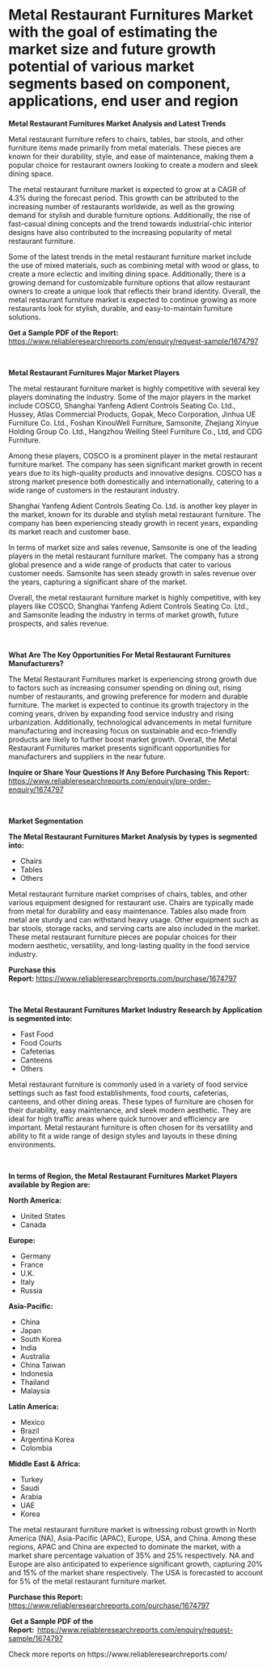 <p><h1>Metal Restaurant Furnitures Market with the goal of estimating the market size and future growth potential of various market segments based on component, applications, end user and region</h1></p><p><strong>Metal Restaurant Furnitures Market Analysis and Latest Trends</strong></p>
<p><p>Metal restaurant furniture refers to chairs, tables, bar stools, and other furniture items made primarily from metal materials. These pieces are known for their durability, style, and ease of maintenance, making them a popular choice for restaurant owners looking to create a modern and sleek dining space.</p><p>The metal restaurant furniture market is expected to grow at a CAGR of 4.3% during the forecast period. This growth can be attributed to the increasing number of restaurants worldwide, as well as the growing demand for stylish and durable furniture options. Additionally, the rise of fast-casual dining concepts and the trend towards industrial-chic interior designs have also contributed to the increasing popularity of metal restaurant furniture.</p><p>Some of the latest trends in the metal restaurant furniture market include the use of mixed materials, such as combining metal with wood or glass, to create a more eclectic and inviting dining space. Additionally, there is a growing demand for customizable furniture options that allow restaurant owners to create a unique look that reflects their brand identity. Overall, the metal restaurant furniture market is expected to continue growing as more restaurants look for stylish, durable, and easy-to-maintain furniture solutions.</p></p>
<p><strong>Get a Sample PDF of the Report:&nbsp;</strong> <a href="https://www.reliableresearchreports.com/enquiry/request-sample/1674797">https://www.reliableresearchreports.com/enquiry/request-sample/1674797</a></p>
<p>&nbsp;</p>
<p><strong>Metal Restaurant Furnitures Major Market Players</strong></p>
<p><p>The metal restaurant furniture market is highly competitive with several key players dominating the industry. Some of the major players in the market include COSCO, Shanghai Yanfeng Adient Controls Seating Co. Ltd., Hussey, Atlas Commercial Products, Gopak, Meco Corporation, Jinhua UE Furniture Co. Ltd., Foshan KinouWell Furniture, Samsonite, Zhejiang Xinyue Holding Group Co. Ltd., Hangzhou Weiling Steel Furniture Co., Ltd, and CDG Furniture.</p><p>Among these players, COSCO is a prominent player in the metal restaurant furniture market. The company has seen significant market growth in recent years due to its high-quality products and innovative designs. COSCO has a strong market presence both domestically and internationally, catering to a wide range of customers in the restaurant industry.</p><p>Shanghai Yanfeng Adient Controls Seating Co. Ltd. is another key player in the market, known for its durable and stylish metal restaurant furniture. The company has been experiencing steady growth in recent years, expanding its market reach and customer base.</p><p>In terms of market size and sales revenue, Samsonite is one of the leading players in the metal restaurant furniture market. The company has a strong global presence and a wide range of products that cater to various customer needs. Samsonite has seen steady growth in sales revenue over the years, capturing a significant share of the market.</p><p>Overall, the metal restaurant furniture market is highly competitive, with key players like COSCO, Shanghai Yanfeng Adient Controls Seating Co. Ltd., and Samsonite leading the industry in terms of market growth, future prospects, and sales revenue.</p></p>
<p>&nbsp;</p>
<p><strong>What Are The Key Opportunities For Metal Restaurant Furnitures Manufacturers?</strong></p>
<p><p>The Metal Restaurant Furnitures market is experiencing strong growth due to factors such as increasing consumer spending on dining out, rising number of restaurants, and growing preference for modern and durable furniture. The market is expected to continue its growth trajectory in the coming years, driven by expanding food service industry and rising urbanization. Additionally, technological advancements in metal furniture manufacturing and increasing focus on sustainable and eco-friendly products are likely to further boost market growth. Overall, the Metal Restaurant Furnitures market presents significant opportunities for manufacturers and suppliers in the near future.</p></p>
<p><strong>Inquire or Share Your Questions If Any Before Purchasing This Report:</strong> <a href="https://www.reliableresearchreports.com/enquiry/pre-order-enquiry/1674797">https://www.reliableresearchreports.com/enquiry/pre-order-enquiry/1674797</a></p>
<p>&nbsp;</p>
<p><strong>Market Segmentation</strong></p>
<p><strong>The Metal Restaurant Furnitures Market Analysis by types is segmented into:</strong></p>
<p><ul><li>Chairs</li><li>Tables</li><li>Others</li></ul></p>
<p><p>Metal restaurant furniture market comprises of chairs, tables, and other various equipment designed for restaurant use. Chairs are typically made from metal for durability and easy maintenance. Tables also made from metal are sturdy and can withstand heavy usage. Other equipment such as bar stools, storage racks, and serving carts are also included in the market. These metal restaurant furniture pieces are popular choices for their modern aesthetic, versatility, and long-lasting quality in the food service industry.</p></p>
<p><strong>Purchase this Report:&nbsp;</strong><a href="https://www.reliableresearchreports.com/purchase/1674797">https://www.reliableresearchreports.com/purchase/1674797</a></p>
<p>&nbsp;</p>
<p><strong>The Metal Restaurant Furnitures Market Industry Research by Application is segmented into:</strong></p>
<p><ul><li>Fast Food</li><li>Food Courts</li><li>Cafeterias</li><li>Canteens</li><li>Others</li></ul></p>
<p><p>Metal restaurant furniture is commonly used in a variety of food service settings such as fast food establishments, food courts, cafeterias, canteens, and other dining areas. These types of furniture are chosen for their durability, easy maintenance, and sleek modern aesthetic. They are ideal for high traffic areas where quick turnover and efficiency are important. Metal restaurant furniture is often chosen for its versatility and ability to fit a wide range of design styles and layouts in these dining environments.</p></p>
<p>&nbsp;</p>
<p><strong>In terms of Region, the Metal Restaurant Furnitures Market Players available by Region are:</strong></p>
<p>
    <p> <strong> North America: </strong>
        <ul>
            <li>United States</li>
            <li>Canada</li>
        </ul>
        </p> 
    <p> <strong> Europe: </strong>
        <ul>
            <li>Germany</li>
            <li>France</li>
            <li>U.K.</li>
            <li>Italy</li>
            <li>Russia</li>
        </ul>
        </p> 
    <p> <strong> Asia-Pacific: </strong>
        <ul>
            <li>China</li>
            <li>Japan</li>
            <li>South Korea</li>
            <li>India</li>
            <li>Australia</li>
            <li>China Taiwan</li>
            <li>Indonesia</li>
            <li>Thailand</li>
            <li>Malaysia</li>
        </ul>
        </p> 
    <p> <strong> Latin America: </strong>
        <ul>
            <li>Mexico</li>
            <li>Brazil</li>
            <li>Argentina Korea</li>
            <li>Colombia</li>
        </ul>
        </p> 
    <p> <strong> Middle East & Africa: </strong>
        <ul>
            <li>Turkey</li>
            <li>Saudi</li>
            <li>Arabia</li>
            <li>UAE</li>
            <li>Korea</li>
        </ul>
    </p>
    </p>
<p><p>The metal restaurant furniture market is witnessing robust growth in North America (NA), Asia-Pacific (APAC), Europe, USA, and China. Among these regions, APAC and China are expected to dominate the market, with a market share percentage valuation of 35% and 25% respectively. NA and Europe are also anticipated to experience significant growth, capturing 20% and 15% of the market share respectively. The USA is forecasted to account for 5% of the metal restaurant furniture market.</p></p>
<p><strong>Purchase this Report: </strong><a href="https://www.reliableresearchreports.com/purchase/1674797">https://www.reliableresearchreports.com/purchase/1674797</a></p>
<p>&nbsp;<strong>Get a Sample PDF of the Report:&nbsp;&nbsp;</strong><a href="https://www.reliableresearchreports.com/enquiry/request-sample/1674797">https://www.reliableresearchreports.com/enquiry/request-sample/1674797</a></p>
<p><strong></strong></p>
<p>Check more reports on https://www.reliableresearchreports.com/</p>